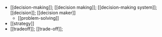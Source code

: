 - [[decision-making]]; [[decision making]]; [[decision-making system]]; [[decision]]; [[decision maker]]
    - [[problem-solving]]
- [[strategy]]
- [[tradeoff]]; [[trade-off]];
